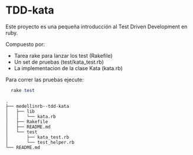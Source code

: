 TDD-kata
=========

Este proyecto es una pequeña introducción al Test Driven Development en ruby.

Compuesto por:
- Tarea rake para lanzar los test (Rakefile)
- Un set de pruebas (test/kata_test.rb)
- La implementacion de la clase Kata (kata.rb)

Para correr las pruebas ejecute:
``` ruby
  rake test
```

```
.
├── medellinrb--tdd-kata
│   ├── lib
│   │   └── kata.rb
│   ├── Rakefile
│   ├── README.md
│   └── test
│       ├── kata_test.rb
│       └── test_helper.rb
└── README.md
```
